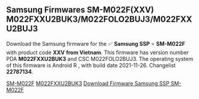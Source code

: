 <h2>Samsung Firmwares SM-M022F(XXV) M022FXXU2BUK3/M022FOLO2BUJ3/M022FXXU2BUJ3</h2>
Download the Samsung firmware for the ✅ <strong>Samsung SSP </strong> ⭐ <strong>SM-M022F</strong> with product code <strong>XXV</strong> <strong> from Vietnam</strong>. This firmware has version number PDA <strong>M022FXXU2BUK3</strong> and CSC M022FOLO2BUJ3. The operating system of this firmware is Android R , with build date 2021-11-26. Changelist <strong>22787134</strong>.


[SM-M022F](https://samfirm.shop/samsung/model/SM-M022F)
[M022FXXU2BUK3](https://samfirm.shop/samsung/pda/M022FXXU2BUK3)
[Download Firmware Samsung SSP SM-M022F](https://samfirm.shop/samsung/firmware/478099)
